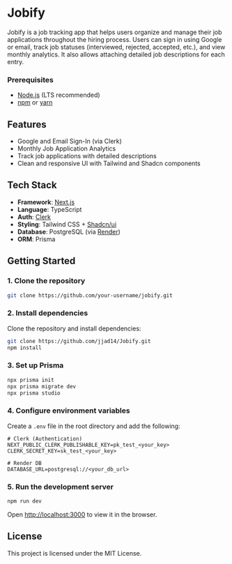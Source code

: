 # Jobify

Jobify is a job tracking app that helps users organize and manage their job applications throughout the hiring process. Users can sign in using Google or email, track job statuses (interviewed, rejected, accepted, etc.), and view monthly analytics. It also allows attaching detailed job descriptions for each entry.

### Prerequisites

-   [Node.js](https://nodejs.org/) (LTS recommended)
-   [npm](https://www.npmjs.com/) or [yarn](https://yarnpkg.com/)

## Features

-   Google and Email Sign-In (via Clerk)
-   Monthly Job Application Analytics
-   Track job applications with detailed descriptions
-   Clean and responsive UI with Tailwind and Shadcn components

## Tech Stack

-   **Framework**: [Next.js](https://nextjs.org/)
-   **Language**: TypeScript
-   **Auth**: [Clerk](https://clerk.dev/)
-   **Styling**: Tailwind CSS + [Shadcn/ui](https://ui.shadcn.com/)
-   **Database**: PostgreSQL (via [Render](https://render.com/))
-   **ORM**: Prisma

## Getting Started

### 1. Clone the repository

```bash
git clone https://github.com/your-username/jobify.git
```

### 2. Install dependencies

Clone the repository and install dependencies:

```sh
git clone https://github.com/jjad14/Jobify.git
npm install
```

### 3. Set up Prisma

```bash
npx prisma init
npx prisma migrate dev
npx prisma studio
```

### 4. Configure environment variables

Create a `.env` file in the root directory and add the following:

```env
# Clerk (Authentication)
NEXT_PUBLIC_CLERK_PUBLISHABLE_KEY=pk_test_<your_key>
CLERK_SECRET_KEY=sk_test_<your_key>

# Render DB
DATABASE_URL=postgresql://<your_db_url>
```

### 5. Run the development server

```bash
npm run dev
```

Open [http://localhost:3000](http://localhost:3000) to view it in the browser.

## License

This project is licensed under the MIT License.
